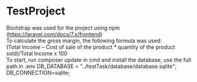 # TestProject
Bootstrap was used for the project using npm (https://laravel.com/docs/7.x/frontend)<br /> 
To calculate the gross margin, the following formula was used: <br /> (Total Income – Cost of sale of the product * quantity of the product sold)/Total Income x 100<br /> 
To start, run composer update in cmd and install the database, use the full path in .env 
DB_DATABASE = "../testTask/database/database.sqlite";
DB_CONNECTION=sqlite;<br /> 

